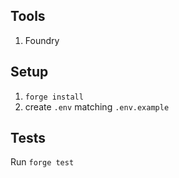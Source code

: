 ## Tools

1. Foundry


## Setup

1. `forge install` 
2. create `.env` matching `.env.example`

## Tests
Run `forge test`
